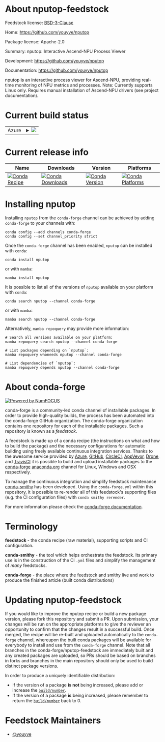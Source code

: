 About nputop-feedstock
======================

Feedstock license: [BSD-3-Clause](https://github.com/conda-forge/nputop-feedstock/blob/main/LICENSE.txt)

Home: https://github.com/youyve/nputop

Package license: Apache-2.0

Summary: nputop: Interactive Ascend-NPU Process Viewer

Development: https://github.com/youyve/nputop

Documentation: https://github.com/youyve/nputop

nputop is an interactive process viewer for Ascend-NPU, providing real-time monitoring of NPU metrics and processes.
Note: Currently supports Linux only. Requires manual installation of Ascend-NPU drivers (see project documentation).


Current build status
====================


<table>
    
  <tr>
    <td>Azure</td>
    <td>
      <details>
        <summary>
          <a href="https://dev.azure.com/conda-forge/feedstock-builds/_build/latest?definitionId=25712&branchName=main">
            <img src="https://dev.azure.com/conda-forge/feedstock-builds/_apis/build/status/nputop-feedstock?branchName=main">
          </a>
        </summary>
        <table>
          <thead><tr><th>Variant</th><th>Status</th></tr></thead>
          <tbody><tr>
              <td>linux_64_python3.10.____cpython</td>
              <td>
                <a href="https://dev.azure.com/conda-forge/feedstock-builds/_build/latest?definitionId=25712&branchName=main">
                  <img src="https://dev.azure.com/conda-forge/feedstock-builds/_apis/build/status/nputop-feedstock?branchName=main&jobName=linux&configuration=linux%20linux_64_python3.10.____cpython" alt="variant">
                </a>
              </td>
            </tr><tr>
              <td>linux_64_python3.11.____cpython</td>
              <td>
                <a href="https://dev.azure.com/conda-forge/feedstock-builds/_build/latest?definitionId=25712&branchName=main">
                  <img src="https://dev.azure.com/conda-forge/feedstock-builds/_apis/build/status/nputop-feedstock?branchName=main&jobName=linux&configuration=linux%20linux_64_python3.11.____cpython" alt="variant">
                </a>
              </td>
            </tr><tr>
              <td>linux_64_python3.12.____cpython</td>
              <td>
                <a href="https://dev.azure.com/conda-forge/feedstock-builds/_build/latest?definitionId=25712&branchName=main">
                  <img src="https://dev.azure.com/conda-forge/feedstock-builds/_apis/build/status/nputop-feedstock?branchName=main&jobName=linux&configuration=linux%20linux_64_python3.12.____cpython" alt="variant">
                </a>
              </td>
            </tr><tr>
              <td>linux_64_python3.9.____cpython</td>
              <td>
                <a href="https://dev.azure.com/conda-forge/feedstock-builds/_build/latest?definitionId=25712&branchName=main">
                  <img src="https://dev.azure.com/conda-forge/feedstock-builds/_apis/build/status/nputop-feedstock?branchName=main&jobName=linux&configuration=linux%20linux_64_python3.9.____cpython" alt="variant">
                </a>
              </td>
            </tr>
          </tbody>
        </table>
      </details>
    </td>
  </tr>
</table>

Current release info
====================

| Name | Downloads | Version | Platforms |
| --- | --- | --- | --- |
| [![Conda Recipe](https://img.shields.io/badge/recipe-nputop-green.svg)](https://anaconda.org/conda-forge/nputop) | [![Conda Downloads](https://img.shields.io/conda/dn/conda-forge/nputop.svg)](https://anaconda.org/conda-forge/nputop) | [![Conda Version](https://img.shields.io/conda/vn/conda-forge/nputop.svg)](https://anaconda.org/conda-forge/nputop) | [![Conda Platforms](https://img.shields.io/conda/pn/conda-forge/nputop.svg)](https://anaconda.org/conda-forge/nputop) |

Installing nputop
=================

Installing `nputop` from the `conda-forge` channel can be achieved by adding `conda-forge` to your channels with:

```
conda config --add channels conda-forge
conda config --set channel_priority strict
```

Once the `conda-forge` channel has been enabled, `nputop` can be installed with `conda`:

```
conda install nputop
```

or with `mamba`:

```
mamba install nputop
```

It is possible to list all of the versions of `nputop` available on your platform with `conda`:

```
conda search nputop --channel conda-forge
```

or with `mamba`:

```
mamba search nputop --channel conda-forge
```

Alternatively, `mamba repoquery` may provide more information:

```
# Search all versions available on your platform:
mamba repoquery search nputop --channel conda-forge

# List packages depending on `nputop`:
mamba repoquery whoneeds nputop --channel conda-forge

# List dependencies of `nputop`:
mamba repoquery depends nputop --channel conda-forge
```


About conda-forge
=================

[![Powered by
NumFOCUS](https://img.shields.io/badge/powered%20by-NumFOCUS-orange.svg?style=flat&colorA=E1523D&colorB=007D8A)](https://numfocus.org)

conda-forge is a community-led conda channel of installable packages.
In order to provide high-quality builds, the process has been automated into the
conda-forge GitHub organization. The conda-forge organization contains one repository
for each of the installable packages. Such a repository is known as a *feedstock*.

A feedstock is made up of a conda recipe (the instructions on what and how to build
the package) and the necessary configurations for automatic building using freely
available continuous integration services. Thanks to the awesome service provided by
[Azure](https://azure.microsoft.com/en-us/services/devops/), [GitHub](https://github.com/),
[CircleCI](https://circleci.com/), [AppVeyor](https://www.appveyor.com/),
[Drone](https://cloud.drone.io/welcome), and [TravisCI](https://travis-ci.com/)
it is possible to build and upload installable packages to the
[conda-forge](https://anaconda.org/conda-forge) [anaconda.org](https://anaconda.org/)
channel for Linux, Windows and OSX respectively.

To manage the continuous integration and simplify feedstock maintenance
[conda-smithy](https://github.com/conda-forge/conda-smithy) has been developed.
Using the ``conda-forge.yml`` within this repository, it is possible to re-render all of
this feedstock's supporting files (e.g. the CI configuration files) with ``conda smithy rerender``.

For more information please check the [conda-forge documentation](https://conda-forge.org/docs/).

Terminology
===========

**feedstock** - the conda recipe (raw material), supporting scripts and CI configuration.

**conda-smithy** - the tool which helps orchestrate the feedstock.
                   Its primary use is in the construction of the CI ``.yml`` files
                   and simplify the management of *many* feedstocks.

**conda-forge** - the place where the feedstock and smithy live and work to
                  produce the finished article (built conda distributions)


Updating nputop-feedstock
=========================

If you would like to improve the nputop recipe or build a new
package version, please fork this repository and submit a PR. Upon submission,
your changes will be run on the appropriate platforms to give the reviewer an
opportunity to confirm that the changes result in a successful build. Once
merged, the recipe will be re-built and uploaded automatically to the
`conda-forge` channel, whereupon the built conda packages will be available for
everybody to install and use from the `conda-forge` channel.
Note that all branches in the conda-forge/nputop-feedstock are
immediately built and any created packages are uploaded, so PRs should be based
on branches in forks and branches in the main repository should only be used to
build distinct package versions.

In order to produce a uniquely identifiable distribution:
 * If the version of a package **is not** being increased, please add or increase
   the [``build/number``](https://docs.conda.io/projects/conda-build/en/latest/resources/define-metadata.html#build-number-and-string).
 * If the version of a package **is** being increased, please remember to return
   the [``build/number``](https://docs.conda.io/projects/conda-build/en/latest/resources/define-metadata.html#build-number-and-string)
   back to 0.

Feedstock Maintainers
=====================

* [@youyve](https://github.com/youyve/)

